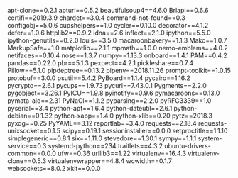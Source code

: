 apt-clone==0.2.1
apturl==0.5.2
beautifulsoup4==4.6.0
Brlapi==0.6.6
certifi==2019.3.9
chardet==3.0.4
command-not-found==0.3
configobj==5.0.6
cupshelpers==1.0
cycler==0.10.0
decorator==4.1.2
defer==1.0.6
httplib2==0.9.2
idna==2.6
inflect==2.1.0
ipython==5.5.0
ipython-genutils==0.2.0
louis==3.5.0
macaroonbakery==1.1.3
Mako==1.0.7
MarkupSafe==1.0
matplotlib==2.1.1
mpmath==1.0.0
nemo-emblems==4.0.2
netifaces==0.10.4
nose==1.3.7
numpy==1.13.3
onboard==1.4.1
PAM==0.4.2
pandas==0.22.0
pbr==5.1.3
pexpect==4.2.1
pickleshare==0.7.4
Pillow==5.1.0
pipdeptree==0.13.2
pipenv==2018.11.26
prompt-toolkit==1.0.15
protobuf==3.0.0
psutil==5.4.2
PyBoard==1.1.4
pycairo==1.16.2
pycrypto==2.6.1
pycups==1.9.73
pycurl==7.43.0.1
Pygments==2.2.0
pygobject==3.26.1
PyICU==1.9.8
pyinotify==0.9.6
pymacaroons==0.13.0
pymata-aio==2.31
PyNaCl==1.1.2
pyparsing==2.2.0
pyRFC3339==1.0
pyserial==3.4
python-apt==1.6.4
python-dateutil==2.6.1
python-debian==0.1.32
python-xapp==1.4.0
python-xlib==0.20
pytz==2018.3
pyxdg==0.25
PyYAML==3.12
reportlab==3.4.0
requests==2.18.4
requests-unixsocket==0.1.5
scipy==0.19.1
sessioninstaller==0.0.0
setproctitle==1.1.10
simplegeneric==0.8.1
six==1.11.0
stevedore==1.30.1
sympy==1.1.1
system-service==0.3
systemd-python==234
traitlets==4.3.2
ubuntu-drivers-common==0.0.0
ufw==0.36
urllib3==1.22
virtualenv==16.4.3
virtualenv-clone==0.5.3
virtualenvwrapper==4.8.4
wcwidth==0.1.7
websockets==8.0.2
xkit==0.0.0

